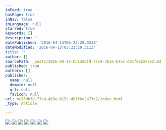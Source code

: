 ```yaml
---
inFeed: true
hasPage: true
inNav: false
inLanguage: null
starred: true
keywords: []
description: ''
datePublished: '2016-04-13T05:22:29.931Z'
dateModified: '2016-04-13T05:22:29.311Z'
title: ''
author: []
sourcePath: _posts/2016-04-12-bc13dbfd-77c4-4b3e-b15c-d81f6e2a73c2.md
published: true
authors: []
publisher:
  name: null
  domain: null
  url: null
  favicon: null
url: bc13dbfd-77c4-4b3e-b15c-d81f6e2a73c2/index.html
_type: Article

---
```

![](https://the-grid-user-content.s3-us-west-2.amazonaws.com/547d942d-4658-485c-9be6-efc56dab1def.jpg)
![](https://the-grid-user-content.s3-us-west-2.amazonaws.com/00017d21-68b7-4c09-89ec-0efa8dd30869.jpg)
![](https://the-grid-user-content.s3-us-west-2.amazonaws.com/090e6b5c-171e-4968-a755-e193fcbf4601.jpg)
![](https://the-grid-user-content.s3-us-west-2.amazonaws.com/c513cac6-c093-4c11-8c2e-2590cdbd1664.jpg)
![](https://the-grid-user-content.s3-us-west-2.amazonaws.com/b2705a95-5020-44d7-b3a3-814e36878332.jpg)
![](https://the-grid-user-content.s3-us-west-2.amazonaws.com/2c1a76c4-d43e-4553-8e6d-6ae969ae820b.jpg)
![](https://the-grid-user-content.s3-us-west-2.amazonaws.com/f633ff8c-6edf-46b7-b4c5-fed18d69ccd5.jpg)
